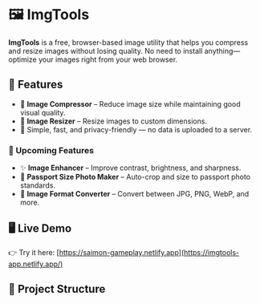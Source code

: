 # 🖼️ ImgTools

**ImgTools** is a free, browser-based image utility that helps you compress and resize images without losing quality. No need to install anything—optimize your images right from your web browser.

## 🚀 Features

- 🔽 **Image Compressor** – Reduce image size while maintaining good visual quality.
- 📐 **Image Resizer** – Resize images to custom dimensions.
- 🧠 Simple, fast, and privacy-friendly — no data is uploaded to a server.

### 🔧 Upcoming Features

- ✨ **Image Enhancer** – Improve contrast, brightness, and sharpness.
- 🪪 **Passport Size Photo Maker** – Auto-crop and size to passport photo standards.
- 🔁 **Image Format Converter** – Convert between JPG, PNG, WebP, and more.

## 🖥️ Live Demo

👉 Try it here: [https://saimon-gameplay.netlify.app](https://imgtools-app.netlify.app/)

## 📁 Project Structure



